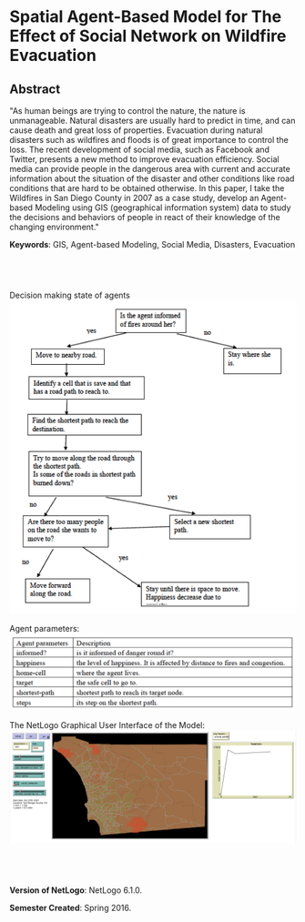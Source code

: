 # Spatial Agent-Based Model for The Effect of Social Network on Wildfire Evacuation

## Abstract

"As human beings are trying to control the nature, the nature is unmanageable. Natural disasters are usually hard to predict in time, and can cause death and great loss of properties. Evacuation during natural disasters such as wildfires and floods is of great importance to control the loss. The recent development of social media, such as Facebook and Twitter, presents a new method to improve evacuation efficiency. Social media can provide people in the dangerous area with current and accurate information about the situation of the disaster and other conditions like road conditions that are hard to be obtained otherwise. In this paper, I take the Wildfires in San Diego County in 2007 as a case study, develop an Agent-based Modeling using GIS (geographical information system) data to study the decisions and behaviors of people in react of their knowledge of the changing environment."

**Keywords**: GIS, Agent-based Modeling, Social Media, Disasters, Evacuation

## &nbsp;

Decision making state of agents
![Decision making](DecisionMaking.png)

Agent parameters:
![Decision making](AgentParameters.png)

The NetLogo Graphical User Interface of the Model: 
![The NetLogo Graphical User Interface](GUI.png)

## &nbsp;

**Version of NetLogo**: NetLogo 6.1.0.

**Semester Created**: Spring 2016.

